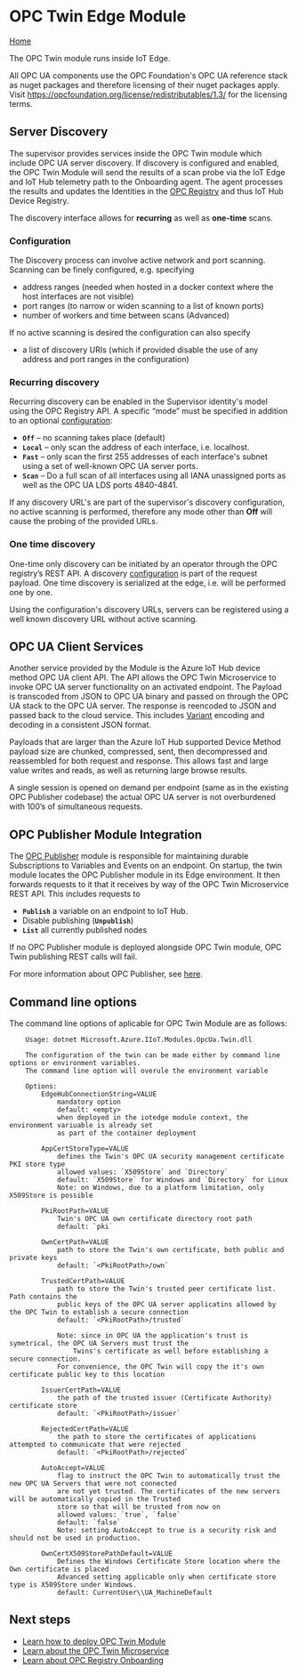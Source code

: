 # OPC Twin Edge Module

[Home](../readme.md)

The OPC Twin module runs inside IoT Edge.  

All OPC UA components use the OPC Foundation's OPC UA reference stack as nuget packages and therefore licensing of their nuget packages apply. Visit https://opcfoundation.org/license/redistributables/1.3/ for the licensing terms.

## Server Discovery

The supervisor provides services inside the OPC Twin module which include OPC UA server discovery.  If discovery is configured and enabled, the OPC Twin Module will send the results of a scan probe via the IoT Edge and IoT Hub telemetry path to the Onboarding agent.  The agent processes the results and updates the Identities in the [OPC Registry](../services/registry.md) and thus IoT Hub Device Registry.

The discovery interface allows for **recurring** as well as **one-time** scans.  

### Configuration

The Discovery process can involve active network and port scanning.  Scanning can be finely configured, e.g. specifying

* address ranges (needed when hosted in a docker context where the host interfaces are not visible)
* port ranges (to narrow or widen scanning to a list of known ports)
* number of workers and time between scans (Advanced)

If no active scanning is desired the configuration can also specify

* a list of discovery URIs (which if provided disable the use of any address and port ranges in the configuration)

### Recurring discovery

Recurring discovery can be enabled in the Supervisor identity's model using the OPC Registry API.   A specific “mode” must be specified in addition to an optional [configuration](#configuration):

* **`Off`** – no scanning takes place (default)
* **`Local`** – only scan the address of each interface, i.e. localhost.
* **`Fast`** – only scan the first 255 addresses of each interface's subnet using a set of well-known OPC UA server ports.
* **`Scan`** – Do a full scan of all interfaces using all IANA unassigned ports as well as the OPC UA LDS ports 4840-4841.

If any discovery URL's are part of the supervisor's discovery configuration, no active scanning is performed, therefore any mode other than **Off** will cause the probing of the provided URLs.

### One time discovery

One-time only discovery can be initiated by an operator through the OPC registry’s REST API.  A discovery [configuration](#configuration) is part of the request payload.  One time discovery is serialized at the edge, i.e. will be performed one by one.

Using the configuration's discovery URLs, servers can be registered using a well known discovery URL without active scanning.  

## OPC UA Client Services

Another service provided by the Module is the Azure IoT Hub device method OPC UA client API.  The API allows the OPC Twin Microservice to invoke OPC UA server functionality on an activated endpoint. The Payload is transcoded from JSON to OPC UA binary and passed on through the OPC UA stack to the OPC UA server.  The response is reencoded to JSON and passed back to the cloud service.  This includes [Variant](../services/twin.md) encoding and decoding in a consistent JSON format.

Payloads that are larger than the Azure IoT Hub supported Device Method payload size are chunked, compressed, sent, then decompressed and reassembled for both request and response.  This allows fast and large value writes and reads, as well as returning large browse results.  

A single session is opened on demand per endpoint (same as in the existing OPC Publisher codebase) the actual OPC UA server is not overburdened with 100’s of simultaneous requests.  

## OPC Publisher Module Integration

The [OPC Publisher](publisher.md) module is responsible for maintaining durable Subscriptions to Variables and Events on an endpoint.  On startup, the twin module locates the OPC Publisher module in its Edge environment.  It then forwards requests to it that it receives by way of the OPC Twin Microservice REST API.  This includes requests to

* **`Publish`** a variable on an endpoint to IoT Hub.
* Disable publishing (**`Unpublish`**)
* **`List`** all currently published nodes

If no OPC Publisher module is deployed alongside OPC Twin module, OPC Twin publishing REST calls will fail.

For more information about OPC Publisher, see [here](publisher.md).

## Command line options

The command line options of aplicable for OPC Twin Module are as follows:
        
        Usage: dotnet Microsoft.Azure.IIoT.Modules.OpcUa.Twin.dll
        
        The configuration of the twin can be made either by command line options or environment variables. 
        The command line option will overule the environment variable
        
        Options: 
            EdgeHubConnectionString=VALUE 
                mandatory option
                default: <empty>
                when deployed in the iotedge module context, the environment variuable is already set 
                as part of the container deployment
            
            AppCertStoreType=VALUE 
                defines the Twin's OPC UA security management certificate PKI store type
                allowed values: `X509Store` and `Directory`
                default: `X509Store` for Windows and `Directory` for Linux
                Note: on Windows, due to a platform limitation, only X509Store is possible
            
            PkiRootPath=VALUE 
                Twin's OPC UA own certificate directory root path
                default: `pki`
            
            OwnCertPath=VALUE 
                path to store the Twin's own certificate, both public and private keys
                default: `<PkiRootPath>/own`
    
            TrustedCertPath=VALUE 
                path to store the Twin's trusted peer certificate list. Path contains the
                public keys of the OPC UA server applicatins allowed by the OPC Twin to establish a secure connection
                default: `<PkiRootPath>/trusted`
                
                Note: since in OPC UA the application's trust is symetrical, the OPC UA Servers must trust the 
                    Twins's certificate as well before establishing a secure connection. 
                For convenience, the OPC Twin will copy the it's own certificate public key to this location
                
            IssuerCertPath=VALUE 
                the path of the trusted issuer (Certificate Authority) certificate store
                default: `<PkiRootPath>/issuer`
            
            RejectedCertPath=VALUE 
                the path to store the certificates of applications attempted to communicate that were rejected 
                default: `<PkiRootPath>/rejected`
            
            AutoAccept=VALUE
                flag to instruct the OPC Twin to automatically trust the new OPC UA Servers that were not connected
                are not yet trusted. The certificates of the new servers will be automatically copied in the Trusted 
                store so that will be trusted from now on                
                allowed values: `true`, `false`
                default: `false`
                Note: setting AutoAccept to true is a security risk and should not be used in production.
                
            OwnCertX509StorePathDefault=VALUE                
                Defines the Windows Certificate Store location where the Own certificate is placed
                Advanced setting applicable only when certificate store type is X509Store under Windows.
                default: CurrentUser\\UA_MachineDefault

## Next steps

* [Learn how to deploy OPC Twin Module](../howto-deploy-modules.md)
* [Learn about the OPC Twin Microservice](../services/twin.md)
* [Learn about OPC Registry Onboarding](../services/onboarding.md)

